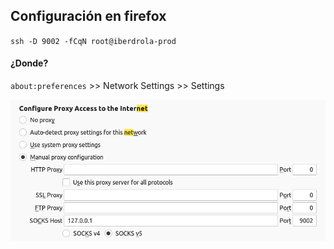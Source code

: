 ## Configuración en firefox

`ssh -D 9002 -fCqN root@iberdrola-prod`

#### ¿Donde?
`about:preferences` >> Network Settings >> Settings

![logo2](media/firefox_socks5.png)
